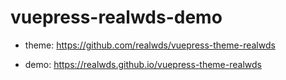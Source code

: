# vuepress-realwds-demo

- theme: https://github.com/realwds/vuepress-theme-realwds

- demo: https://realwds.github.io/vuepress-theme-realwds
